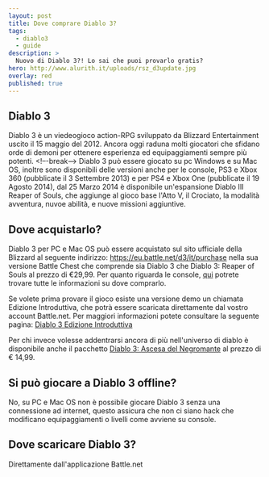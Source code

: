 ```yaml
---
layout: post
title: Dove comprare Diablo 3?
tags:
  - diablo3
  - guide
description: >
  Nuovo di Diablo 3?! Lo sai che puoi provarlo gratis? 
hero: http://www.alurith.it/uploads/rsz_d3update.jpg
overlay: red
published: true
---
```

## Diablo 3
Diablo 3 è un viedeogioco action-RPG sviluppato da Blizzard Entertainment uscito il 15 maggio del 2012. Ancora oggi raduna molti giocatori che sfidano orde di demoni per ottenere esperienza ed equipaggiamenti sempre più potenti.
<!–-break-–>
Diablo 3 può essere giocato su pc Windows e su Mac OS, inoltre sono disponibili delle versioni anche per le console, PS3 e Xbox 360 (pubblicate il 3 Settembre 2013) e per PS4 e Xbox One (pubblicate il 19 Agosto 2014), dal 25 Marzo 2014 è disponibile un'espansione Diablo III Reaper of Souls, che aggiunge al gioco base l'Atto V, il Crociato, la modalità avventura, nuvoe abilità, e nuove missioni aggiuntive.

## Dove acquistarlo?

Diablo 3 per PC e Mac OS può essere acquistato sul sito ufficiale della Blizzard al seguente indirizzo: <a href="https://eu.battle.net/d3/it/purchase">https://eu.battle.net/d3/it/purchase</a> nella sua versione Battle Chest che comprende sia Diablo 3 che Diablo 3: Reaper of Souls al prezzo di €29,99. Per quanto riguarda le console, <a href="https://eu.battle.net/d3/it/console/">qui</a> potrete trovare tutte le informazioni su dove comprarlo.

Se volete prima provare il gioco esiste una versione demo un chiamata Edizione Introduttiva, che potrà essere scaricata direttamente dal vostro account Battle.net. Per maggiori informazioni potete consultare la seguente pagina: <a href="https://eu.battle.net/d3/it/blog/10042264/finalmente-disponibile-ledizione-introduttiva-gratuita-di-diablo-iii-15-08-2012">Diablo 3 Edizione Introduttiva</a>

Per chi invece volesse addentrarsi ancora di più nell'universo di diablo è disponibile anche il pacchetto <a href="https://eu.battle.net/shop/it/product/diablo-iii-rise-of-the-necromancer">Diablo 3: Ascesa del Negromante</a> al prezzo di € 14,99.

## Si può giocare a Diablo 3 offline?
No, su PC e Mac OS non è possibile giocare Diablo 3 senza una connessione ad internet, questo assicura che non ci siano hack che modificano equipaggiamenti o livelli come avviene su console.

## Dove scaricare Diablo 3?
Direttamente dall'applicazione Battle.net